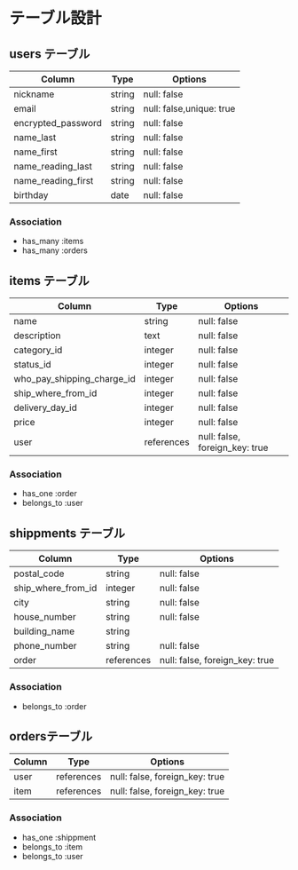 # テーブル設計

## users テーブル

| Column                  | Type      | Options                  |
| ----------------------  | -------   | -----------------------  |
| nickname                | string    | null: false              |
| email                   | string    | null: false,unique: true |
| encrypted_password      | string    | null: false              |
| name_last               | string    | null: false              |
| name_first              | string    | null: false              |
| name_reading_last       | string    | null: false              | 
| name_reading_first      | string    | null: false              |
| birthday                | date      | null: false              |



### Association

- has_many :items
- has_many :orders


## items テーブル

| Column                      | Type        | Options                        |
| --------------------------  | ----------  | -----------------------------  |
| name                        | string      | null: false                    |
| description                 | text        | null: false                    |
| category_id                 | integer     | null: false                    |
| status_id                   | integer     | null: false                    |
| who_pay_shipping_charge_id  | integer     | null: false                    |
| ship_where_from_id          | integer     | null: false                    |
| delivery_day_id             | integer     | null: false                    |
| price                       | integer     | null: false                    |
| user                        | references  | null: false, foreign_key: true |

### Association

- has_one :order
- belongs_to :user


## shippments テーブル

| Column                | Type       | Options                        |
| ------------------    | ---------- | ---------------------------    |
| postal_code           | string     | null: false                    |
| ship_where_from_id    | integer    | null: false                    |
| city                  | string     | null: false                    |
| house_number          | string     | null: false                    |
| building_name         | string                                      |
| phone_number          | string     | null: false                    |
| order                 | references | null: false, foreign_key: true |

### Association


- belongs_to :order




## ordersテーブル

| Column | Type        | Options                        |
| ------ | ----------  | ------------------------------ |
| user   | references  | null: false, foreign_key: true |
| item   | references  | null: false, foreign_key: true |

### Association

- has_one :shippment
- belongs_to :item
- belongs_to :user